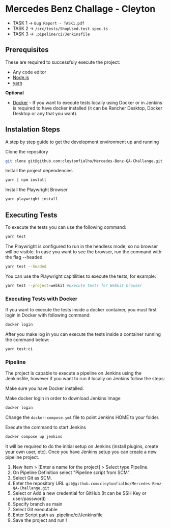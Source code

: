 # Mercedes Benz Challage - Cleyton

- TASK 1 -> `Bug Report - TASK1.pdf`
- TASK 2 -> `/src/tests/ShopUsed.test.spec.ts`
- TASK 3 -> `.pipeline/ci/Jenkinsfile`
    
## Prerequisites

These are required to successfuly execute the project:

* Any code editor
* [Node.js](https://nodejs.org/en/download)
* [yarn](https://classic.yarnpkg.com/lang/en/docs/install/)

**Optional**
* [Docker](https://rancherdesktop.io/) - If you want to execute tests locally using Docker or in Jenkins is required to have docker installed (it can be Rancher Desktop, Docker Desktop or any that you want).

## Instalation Steps
A step by step guide to get the development environment up and running

Clone the repository
```bash 
git clone git@github.com:cleytonfialho/Mercedes-Benz-QA-Challange.git
```

Install the project dependencies

```bash 
yarn | npm install
```

Install the Playwright Browser

```bash 
yarn playwright install
```

## Executing Tests

To execute the tests you can use the following command:

```bash 
yarn test
```

The Playwright is configured to run in the headless mode, so no browser will be visible. In case you want to see the browser, run the command with the flag --headed

```bash 
yarn test --headed
```

You can use the Playwright capitilities to execute the tests, for example: 
```bash 
yarn test --project=webkit #Execute tests for Webkit browser
```

### Executing Tests with Docker

If you want to execute the tests inside a docker container, you must first login in Docker with following command:

```bash 
docker login
```
After you make log in you can execute the tests inside a container running the command below:

```bash 
yarn test:ci
```

### Pipeline

The project is capable to execute a pipeline on Jenkins using the Jenkinsfile, however if you want to run it locally on Jenkins follow the steps:

Make sure you have Docker installed.

Make docker login in order to download Jenkins Image

```bash 
docker login
```

Change the ```docker-compose.yml``` file to point Jenkins HOME to your folder. 

Execute the command to start Jenkins

```bash 
docker compose up jenkins
```

It will be required to do the initial setup on Jenkins (install plugins, create your own user, etc). Once you have Jenkins setup you can create a new pipeline project.

1. New Item > [Enter a name for the project] > Select type Pipeline.
2. On Pipeline Definition select "Pipeline script from SCM".
3. Select Git as SCM. 
4. Enter the repository URL ```git@github.com:cleytonfialho/Mercedes-Benz-QA-Challange.git```
5. Select or Add a new credential for GitHub (It can be SSH Key or user/password)
6. Specify branch as main
7. Select Git executable
8. Enter Script path as .pipeline/ci/Jenkinsfile
9. Save the project and run !
